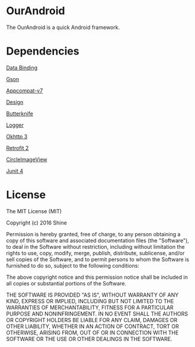 # OurAndroid
The OurAndroid is a quick Android framework.

# Dependencies

[Data Binding](https://developer.android.com/topic/libraries/data-binding/index.html)

[Gson](https://github.com/google/gson)

[Appcompat-v7](http://jcenter.bintray.com/com/android/support/appcompat-v7/24.1.1/)

[Design](http://jcenter.bintray.com/com/android/support/design/24.1.1/)

[Butterknife](https://github.com/JakeWharton/butterknife)

[Logger](https://github.com/orhanobut/logger)

[Okhttp 3](https://github.com/square/okhttp)

[Retrofit 2](https://github.com/square/retrofit)

[CircleImageView](https://github.com/hdodenhof/CircleImageView)

[Junit 4](https://github.com/junit-team/junit4)

# License

The MIT License (MIT)

Copyright (c) 2016 Shine

Permission is hereby granted, free of charge, to any person obtaining a copy
of this software and associated documentation files (the "Software"), to deal
in the Software without restriction, including without limitation the rights
to use, copy, modify, merge, publish, distribute, sublicense, and/or sell
copies of the Software, and to permit persons to whom the Software is
furnished to do so, subject to the following conditions:

The above copyright notice and this permission notice shall be included in all
copies or substantial portions of the Software.

THE SOFTWARE IS PROVIDED "AS IS", WITHOUT WARRANTY OF ANY KIND, EXPRESS OR
IMPLIED, INCLUDING BUT NOT LIMITED TO THE WARRANTIES OF MERCHANTABILITY,
FITNESS FOR A PARTICULAR PURPOSE AND NONINFRINGEMENT. IN NO EVENT SHALL THE
AUTHORS OR COPYRIGHT HOLDERS BE LIABLE FOR ANY CLAIM, DAMAGES OR OTHER
LIABILITY, WHETHER IN AN ACTION OF CONTRACT, TORT OR OTHERWISE, ARISING FROM,
OUT OF OR IN CONNECTION WITH THE SOFTWARE OR THE USE OR OTHER DEALINGS IN THE
SOFTWARE.